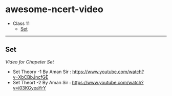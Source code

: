 # awesome-ncert-video

* Class 11
    * [Set](#Set)
    
----

## Set
*Video for Chapeter Set*
 
* Set Theory -1 By Aman Sir : https://www.youtube.com/watch?v=XbCBbJncfGE
* Set Theort -2 By Aman Sir : https://www.youtube.com/watch?v=i03KGyeaYrY
